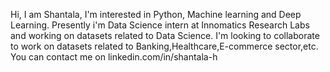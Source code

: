 Hi, I am Shantala, 
I'm interested in Python, Machine learning and Deep Learning. 
Presently i'm Data Science intern at Innomatics Research Labs and working on datasets related to Data Science. 
I'm looking to collaborate to work on datasets related to Banking,Healthcare,E-commerce sector,etc. 
You can contact me on linkedin.com/in/shantala-h
